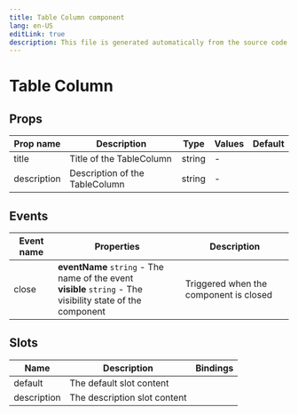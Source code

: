 ```yaml
---
title: Table Column component
lang: en-US
editLink: true
description: This file is generated automatically from the source code. Changes made here will be lost.
---
```


# Table Column

<!--@include: ./tableColumn.doc.md-->

## Props

| Prop name   | Description                    | Type   | Values | Default |
| ----------- | ------------------------------ | ------ | ------ | ------- |
| title       | Title of the TableColumn       | string | -      |         |
| description | Description of the TableColumn | string | -      |         |

## Events

| Event name | Properties                                                                                                      | Description                            |
| ---------- | --------------------------------------------------------------------------------------------------------------- | -------------------------------------- |
| close      | **eventName** `string` - The name of the event<br/>**visible** `string` - The visibility state of the component | Triggered when the component is closed |

## Slots

| Name        | Description                  | Bindings |
| ----------- | ---------------------------- | -------- |
| default     | The default slot content     |          |
| description | The description slot content |          |

